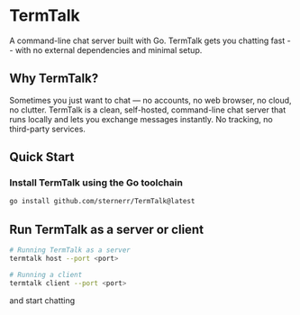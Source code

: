 # TermTalk
A command-line chat server built with Go. TermTalk gets you chatting fast -- with no external dependencies and minimal setup.

## Why TermTalk?
Sometimes you just want to chat — no accounts, no web browser, no cloud, no clutter. TermTalk is a clean, self-hosted, command-line chat server that runs locally and lets you exchange messages instantly. No tracking, no third-party services.

## Quick Start

### Install TermTalk using the Go toolchain
```bash
go install github.com/sternerr/TermTalk@latest
```

## Run TermTalk as a server or client
```bash
# Running TermTalk as a server
termtalk host --port <port>

# Running a client
termtalk client --port <port> 
```
and start chatting


